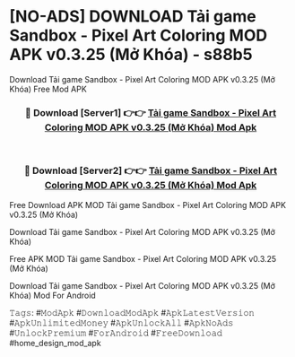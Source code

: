 # [NO-ADS] DOWNLOAD Tải game Sandbox - Pixel Art Coloring MOD APK v0.3.25 (Mở Khóa) - s88b5
Download Tải game Sandbox - Pixel Art Coloring MOD APK v0.3.25 (Mở Khóa) Free Mod APK

<div align="center">
<h3>🔴 Download [Server1] 👉👉 <a href="https://apk-comot.site?title=Tải_game_Sandbox_-_Pixel_Art_Coloring_MOD_APK_v0.3.25_(Mở_Khóa)">Tải game Sandbox - Pixel Art Coloring MOD APK v0.3.25 (Mở Khóa) Mod Apk</a></h3><br>

<h3>🔴 Download [Server2] 👉👉 <a href="https://apk-comot.site?title=Tải_game_Sandbox_-_Pixel_Art_Coloring_MOD_APK_v0.3.25_(Mở_Khóa)">Tải game Sandbox - Pixel Art Coloring MOD APK v0.3.25 (Mở Khóa) Mod Apk</a></h3>
</div>


Free Download APK MOD Tải game Sandbox - Pixel Art Coloring MOD APK v0.3.25 (Mở Khóa)

Download Tải game Sandbox - Pixel Art Coloring MOD APK v0.3.25 (Mở Khóa) 

Free APK MOD Tải game Sandbox - Pixel Art Coloring MOD APK v0.3.25 (Mở Khóa) 

Download Tải game Sandbox - Pixel Art Coloring MOD APK v0.3.25 (Mở Khóa) Mod For Android

𝚃𝚊𝚐𝚜: #𝙼𝚘𝚍𝙰𝚙𝚔 #𝙳𝚘𝚠𝚗𝚕𝚘𝚊𝚍𝙼𝚘𝚍𝙰𝚙𝚔 #𝙰𝚙𝚔𝙻𝚊𝚝𝚎𝚜𝚝𝚅𝚎𝚛𝚜𝚒𝚘𝚗 #𝙰𝚙𝚔𝚄𝚗𝚕𝚒𝚖𝚒𝚝𝚎𝚍𝙼𝚘𝚗𝚎𝚢 #𝙰𝚙𝚔𝚄𝚗𝚕𝚘𝚌𝚔𝙰𝚕𝚕 #𝙰𝚙𝚔𝙽𝚘𝙰𝚍𝚜 #𝚄𝚗𝚕𝚘𝚌𝚔𝙿𝚛𝚎𝚖𝚒𝚞𝚖 #𝙵𝚘𝚛𝙰𝚗𝚍𝚛𝚘𝚒𝚍 #𝙵𝚛𝚎𝚎𝙳𝚘𝚠𝚗𝚕𝚘𝚊𝚍 #home_design_mod_apk